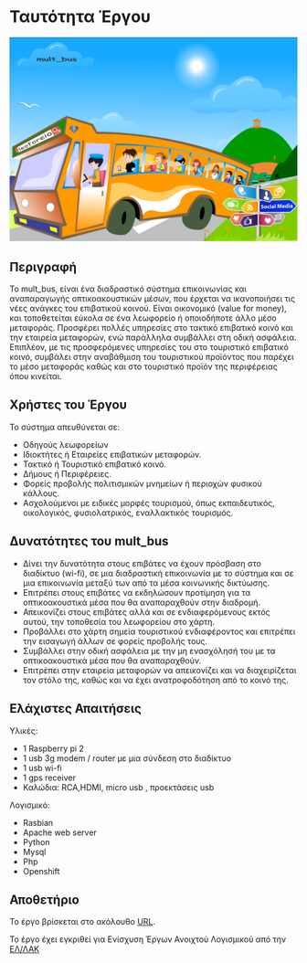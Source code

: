 # Ταυτότητα Έργου

![alt tag](images/mult_bus_1.png)

## Περιγραφή

  Το mult_bus, είναι ένα διαδραστικό σύστημα επικοινωνίας και αναπαραγωγής οπτικοακουστικών μέσων, που έρχεται να ικανοποιήσει τις νέες ανάγκες του επιβατικού κοινού. Είναι οικονομικό (value for money), και τοποθετείται εύκολα σε ένα λεωφορείο ή οποιοδήποτε άλλο μέσο μεταφοράς. Προσφέρει πολλές υπηρεσίες στο τακτικό επιβατικό κοινό και την εταιρεία μεταφορών, ενώ παράλληλα συμβάλλει στη οδική ασφάλεια. Επιπλέον, με τις προσφερόμενες υπηρεσίες του στο τουριστικό επιβατικό κοινό, συμβάλει στην αναβάθμιση του τουριστικού προϊόντος που παρέχει το μέσο μεταφοράς καθώς και στο τουριστικό προϊόν της περιφέρειας όπου κινείται. 

## Χρήστες του Έργου

Το σύστημα απευθύνεται σε:

* Οδηγούς λεωφορείων
* Ιδιοκτήτες ή Εταιρείες επιβατικών μεταφορών.
* Τακτικό ή Τουριστικό επιβατικό κοινό.
* Δήμους ή Περιφέρειες.
* Φορείς προβολής πολιτισμικών μνημείων ή περιοχών φυσικού κάλλους.
* Ασχολούμενοι με ειδικές μορφές τουρισμού, όπως εκπαιδευτικός, οικολογικός, φυσιολατρικός, εναλλακτικός τουρισμός.

## Δυνατότητες του mult_bus

*   Δίνει την δυνατότητα στους επιβάτες να έχουν πρόσβαση στο διαδίκτυο (wi-fi), 
σε μια διαδραστική επικοινωνία με το σύστημα και σε μια επικοινωνία μεταξύ των από τα μέσα κοινωνικής δικτύωσης.
*   Επιτρέπει στους επιβάτες να εκδηλώσουν προτίμηση για τα οπτικοακουστικά μέσα που θα αναπαραχθούν στην διαδρομή.
*   Απεικονίζει στους επιβάτες αλλά και σε ενδιαφερόμενους εκτός αυτού, την τοποθεσία του λεωφορείου στο χάρτη.
*   Προβάλλει στο χάρτη σημεία τουριστικού ενδιαφέροντος και επιτρέπει την εισαγωγή άλλων σε φορείς προβολής τους.
*   Συμβάλλει στην οδική ασφάλεια με την μη ενασχόλησή του με τα οπτικοακουστικά μέσα που θα αναπαραχθούν.
*   Επιτρέπει στην εταιρεία μεταφορών να απεικονίζει και να διαχειρίζεται τον στόλο της,
καθώς και να έχει ανατροφοδότηση από το κοινό της.

## Ελάχιστες Απαιτήσεις 

Υλικές:

* 1 Raspberry pi 2
* 1 usb 3g modem / router  με μια σύνδεση στο διαδίκτυο
* 1 usb wi-fi
* 1 gps receiver
* Καλώδια: RCA,HDMI, micro usb , προεκτάσεις usb 

Λογισμικό: 

* Rasbian
* Αpache web server
* Python
* Mysql
* Php
* Openshift


## Αποθετήριο

Το έργο βρίσκεται στο ακόλουθο [URL](https://github.com/ellak-monades-aristeias/mult_bus).


Το έργο έχει εγκριθεί για Ενίσχυση Έργων Ανοιχτού Λογισμικού από την [ΕΛ/ΛΑΚ](https://ellak.gr/)
